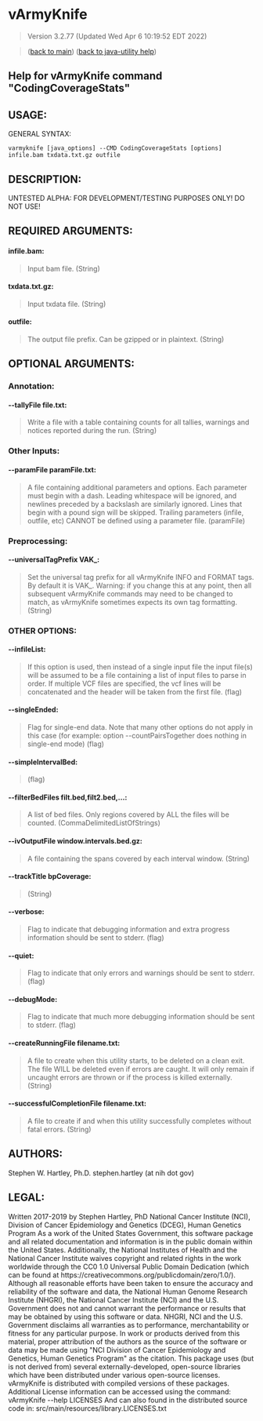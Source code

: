 # vArmyKnife
> Version 3.2.77 (Updated Wed Apr  6 10:19:52 EDT 2022)

> ([back to main](../index.html)) ([back to java-utility help](index.html))

## Help for vArmyKnife command "CodingCoverageStats"

## USAGE:

GENERAL SYNTAX:

    varmyknife [java_options] --CMD CodingCoverageStats [options] infile.bam txdata.txt.gz outfile


## DESCRIPTION:

UNTESTED ALPHA: FOR DEVELOPMENT/TESTING PURPOSES ONLY\! DO NOT USE\!

## REQUIRED ARGUMENTS:
#### infile.bam:

> Input bam file. (String)


#### txdata.txt.gz:

> Input txdata file. (String)


#### outfile:

> The output file prefix. Can be gzipped or in plaintext. (String)



## OPTIONAL ARGUMENTS:
### Annotation:
#### --tallyFile file.txt:

> Write a file with a table containing counts for all tallies, warnings and notices reported during the run. (String)

### Other Inputs:
#### --paramFile paramFile.txt:

> A file containing additional parameters and options. Each parameter must begin with a dash. Leading whitespace will be ignored, and newlines preceded by a backslash are similarly ignored. Lines that begin with a pound sign will be skipped. Trailing parameters (infile, outfile, etc) CANNOT be defined using a parameter file. (paramFile)

### Preprocessing:
#### --universalTagPrefix VAK\_:

> Set the universal tag prefix for all vArmyKnife INFO and FORMAT tags. By default it is VAK\_. Warning: if you change this at any point, then all subsequent vArmyKnife commands may need to be changed to match, as vArmyKnife sometimes expects its own tag formatting. (String)

### OTHER OPTIONS:
#### --infileList:

> If this option is used, then instead of a single input file the input file(s) will be assumed to be a file containing a list of input files to parse in order. If multiple VCF files are specified, the vcf lines will be concatenated and the header will be taken from the first file. (flag)

#### --singleEnded:

> Flag for single-end data. Note that many other options do not apply in this case (for example: option --countPairsTogether does nothing in single-end mode) (flag)

#### --simpleIntervalBed:

>  (flag)

#### --filterBedFiles filt.bed,filt2.bed,...:

> A list of bed files. Only regions covered by ALL the files will be counted. (CommaDelimitedListOfStrings)

#### --ivOutputFile window.intervals.bed.gz:

> A file containing the spans covered by each interval window. (String)

#### --trackTitle bpCoverage:

>  (String)

#### --verbose:

> Flag to indicate that debugging information and extra progress information should be sent to stderr. (flag)

#### --quiet:

> Flag to indicate that only errors and warnings should be sent to stderr. (flag)

#### --debugMode:

> Flag to indicate that much more debugging information should be sent to stderr. (flag)

#### --createRunningFile filename.txt:

> A file to create when this utility starts, to be deleted on a clean exit. The file WILL be deleted even if errors are caught. It will only remain if uncaught errors are thrown or if the process is killed externally. (String)

#### --successfulCompletionFile filename.txt:

> A file to create if and when this utility successfully completes without fatal errors. (String)

## AUTHORS:

Stephen W\. Hartley, Ph\.D\. stephen\.hartley \(at nih dot gov\)

## LEGAL:

Written 2017\-2019 by Stephen Hartley, PhD  National Cancer Institute \(NCI\), Division of Cancer Epidemiology and Genetics \(DCEG\), Human Genetics Program As a work of the United States Government, this software package and all related documentation and information is in the public domain within the United States\. Additionally, the National Institutes of Health and the National Cancer Institute waives copyright and related rights in the work worldwide through the CC0 1\.0 Universal Public Domain Dedication \(which can be found at https://creativecommons\.org/publicdomain/zero/1\.0/\)\. Although all reasonable efforts have been taken to ensure the accuracy and reliability of the software and data, the National Human Genome Research Institute \(NHGRI\), the National Cancer Institute \(NCI\) and the U\.S\. Government does not and cannot warrant the performance or results that may be obtained by using this software or data\. NHGRI, NCI and the U\.S\. Government disclaims all warranties as to performance, merchantability or fitness for any particular purpose\. In work or products derived from this material, proper attribution of the authors as the source of the software or data may be made using "NCI Division of Cancer Epidemiology and Genetics, Human Genetics Program" as the citation\. This package uses \(but is not derived from\) several externally\-developed, open\-source libraries which have been distributed under various open\-source licenses\. vArmyKnife is distributed with compiled versions of these packages\. Additional License information can be accessed using the command:     vArmyKnife \-\-help LICENSES And can also found in the distributed source code in:     src/main/resources/library\.LICENSES\.txt

